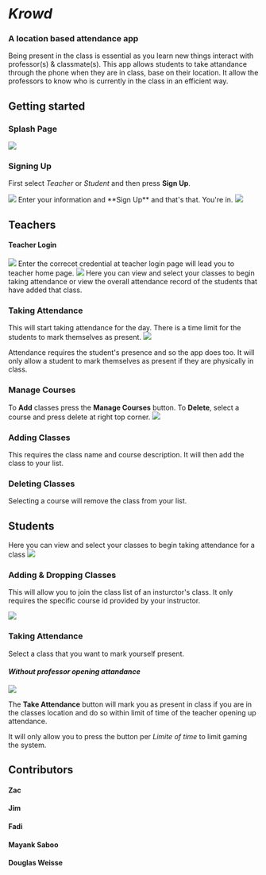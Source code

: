 # *Krowd*

### A location based attendance app

Being present in the class is essential as you learn new things interact with professor(s) & classmate(s). This app allows students to take attandance through the phone when they are in class, base on their location. It allow the professors to know who is currently in the class in an efficient way.

## Getting started

### Splash Page
<img src="https://i.imgur.com/5peW7Mg.gif" class="screenshot">

### Signing Up
First select *Teacher* or *Student* and then press **Sign Up**.

<img src="https://i.imgur.com/5DCS7oG.gif" class="screenshot">
Enter your information and **Sign Up** and that's that. You're in.

<img src="https://i.imgur.com/kw1kPsu.gif" class="screenshot">

## Teachers
#### Teacher Login
<img src="https://i.imgur.com/Q4auFtS.gif" class="screenshot">
Enter the correcet credential at teacher login page will lead you to teacher home page.

<img src="https://i.imgur.com/6rAh8Q6.png" class="screenshot">
Here you can view and select your classes to begin taking attendance or view the overall attendance record of the students that have added that class.

### Taking Attendance
This will start taking attendance for the day. There is a time limit for the students to mark themselves as present.
<img src="https://i.imgur.com/nhVtdpO.gif" class="screenshot">

Attendance requires the student's presence and so the app does too. It will only allow a student to mark themselves as present if they are physically in class.
### Manage Courses
To **Add** classes press the **Manage Courses** button.
To **Delete**, select a course and press delete at right top corner.
<img src="https://i.imgur.com/aimnCNA.gif" class="screenshot">

### Adding Classes
This requires the class name and course description. It will then add the class to your list.

### Deleting Classes
Selecting a course will remove the class from your list.

## Students
Here you can view and select your classes to begin taking attendance for a class
<img src="https://i.imgur.com/EBxEofy.gif" class="screenshot">

### Adding & Dropping Classes
This will allow you to join the class list of an insturctor's class. It only requires the specific course id provided by your instructor.

<img src="https://i.imgur.com/Q3wHRCW.gif" class="screenshot">

### Taking Attendance
Select a class that you want to mark yourself present.
#### *Without professor opening attandance*
<img src="https://i.imgur.com/3VlLnZP.gif" class="screenshot">

The **Take Attendance** button will mark you as present in class if you are in the classes location and do so within limit of time of the teacher opening up attendance.

It will only allow you to press the button per *Limite of time* to limit gaming the system.
## Contributors
#### Zac
#### Jim
#### Fadi
#### Mayank Saboo
#### Douglas Weisse
